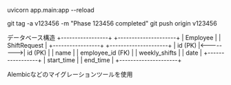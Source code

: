uvicorn app.main:app --reload

git tag -a v123456 -m "Phase 123456 completed"
git push origin v123456

データベース構造
+-----------------+          +---------------------+
|   Employee      |          |   ShiftRequest      |
+-----------------+          +---------------------+
| id (PK)         |<-------->| id (PK)             |
| name            |          | employee_id (FK)    |
| weekly_shifts   |          | date                |
+-----------------+          | start_time          |
                             | end_time            |
                             +---------------------+


Alembicなどのマイグレーションツールを使用